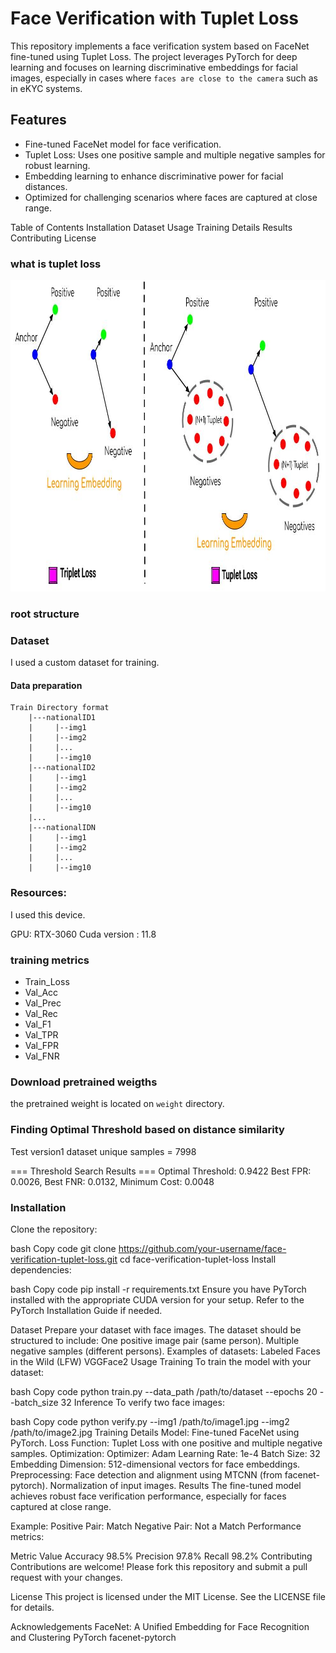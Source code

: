 # Face Verification with Tuplet Loss

This repository implements a face verification system based on FaceNet fine-tuned using Tuplet Loss. 
The project leverages PyTorch for deep learning and focuses on learning discriminative embeddings for facial images, especially in cases where `faces are close to the camera` such as in eKYC systems.

## Features
- Fine-tuned FaceNet model for face verification.
- Tuplet Loss: Uses one positive sample and multiple negative samples for robust learning.
- Embedding learning to enhance discriminative power for facial distances.
- Optimized for challenging scenarios where faces are captured at close range.

Table of Contents
Installation
Dataset
Usage
Training Details
Results
Contributing
License

### what is tuplet loss

<img src="docs/images/tuplet_loss.jpg" alt="Triplet_loss Versue Tuplet_loss" height="498"/>


### root structure


### Dataset
I used a custom dataset for training.

#### Data preparation
```
Train Directory format
    |---nationalID1
    |     |--img1
    |     |--img2
    |     |...
    |     |--img10
    |---nationalID2
    |     |--img1
    |     |--img2
    |     |...
    |     |--img10
    |...
    |---nationalIDN
    |     |--img1
    |     |--img2
    |     |...
    |     |--img10
```




### Resources:
I used this device.

GPU: RTX-3060
Cuda version : 11.8


### training metrics
- Train_Loss
- Val_Acc
- Val_Prec
- Val_Rec
- Val_F1
- Val_TPR
- Val_FPR
- Val_FNR

### Download pretrained weigths
the pretrained weight is located on `weight` directory.

### Finding Optimal Threshold based on distance similarity
Test version1 dataset unique samples = 7998

=== Threshold Search Results ===
Optimal Threshold: 0.9422
Best FPR: 0.0026, Best FNR: 0.0132, Minimum Cost: 0.0048


### Installation
Clone the repository:

bash
Copy code
git clone https://github.com/your-username/face-verification-tuplet-loss.git
cd face-verification-tuplet-loss
Install dependencies:

bash
Copy code
pip install -r requirements.txt
Ensure you have PyTorch installed with the appropriate CUDA version for your setup. Refer to the PyTorch Installation Guide if needed.

Dataset
Prepare your dataset with face images. The dataset should be structured to include:
One positive image pair (same person).
Multiple negative samples (different persons).
Examples of datasets:
Labeled Faces in the Wild (LFW)
VGGFace2
Usage
Training
To train the model with your dataset:

bash
Copy code
python train.py --data_path /path/to/dataset --epochs 20 --batch_size 32
Inference
To verify two face images:

bash
Copy code
python verify.py --img1 /path/to/image1.jpg --img2 /path/to/image2.jpg
Training Details
Model: Fine-tuned FaceNet using PyTorch.
Loss Function: Tuplet Loss with one positive and multiple negative samples.
Optimization:
Optimizer: Adam
Learning Rate: 1e-4
Batch Size: 32
Embedding Dimension: 512-dimensional vectors for face embeddings.
Preprocessing:
Face detection and alignment using MTCNN (from facenet-pytorch).
Normalization of input images.
Results
The fine-tuned model achieves robust face verification performance, especially for faces captured at close range.

Example:
Positive Pair: Match
Negative Pair: Not a Match
Performance metrics:

Metric	Value
Accuracy	98.5%
Precision	97.8%
Recall	98.2%
Contributing
Contributions are welcome! Please fork this repository and submit a pull request with your changes.

License
This project is licensed under the MIT License. See the LICENSE file for details.

Acknowledgements
FaceNet: A Unified Embedding for Face Recognition and Clustering
PyTorch
facenet-pytorch